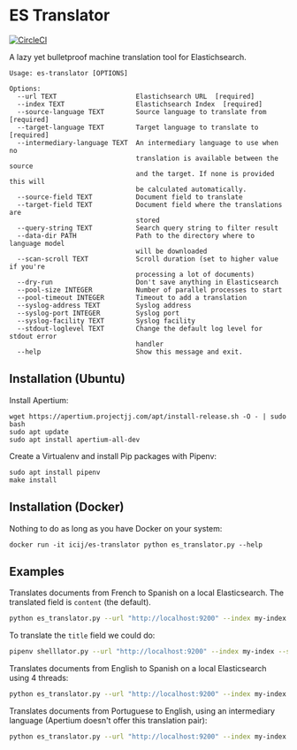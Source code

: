 # ES Translator

[![CircleCI](https://circleci.com/gh/ICIJ/es-translator.svg?style=svg)](https://circleci.com/gh/ICIJ/es-translator)

A lazy yet bulletproof machine translation tool for Elastichsearch.

```
Usage: es-translator [OPTIONS]

Options:
  --url TEXT                    Elastichsearch URL  [required]
  --index TEXT                  Elastichsearch Index  [required]
  --source-language TEXT        Source language to translate from  [required]
  --target-language TEXT        Target language to translate to  [required]
  --intermediary-language TEXT  An intermediary language to use when no
                                translation is available between the source
                                and the target. If none is provided this will
                                be calculated automatically.
  --source-field TEXT           Document field to translate
  --target-field TEXT           Document field where the translations are
                                stored
  --query-string TEXT           Search query string to filter result
  --data-dir PATH               Path to the directory where to language model
                                will be downloaded
  --scan-scroll TEXT            Scroll duration (set to higher value if you're
                                processing a lot of documents)
  --dry-run                     Don't save anything in Elasticsearch
  --pool-size INTEGER           Number of parallel processes to start
  --pool-timeout INTEGER        Timeout to add a translation
  --syslog-address TEXT         Syslog address
  --syslog-port INTEGER         Syslog port
  --syslog-facility TEXT        Syslog facility
  --stdout-loglevel TEXT        Change the default log level for stdout error
                                handler
  --help                        Show this message and exit.
```

## Installation (Ubuntu)

Install Apertium:

```
wget https://apertium.projectjj.com/apt/install-release.sh -O - | sudo bash
sudo apt update
sudo apt install apertium-all-dev
```

Create a Virtualenv and install Pip packages with Pipenv:

```
sudo apt install pipenv
make install
```

## Installation (Docker)

Nothing to do as long as you have Docker on your system:

```
docker run -it icij/es-translator python es_translator.py --help
```

## Examples

Translates documents from French to Spanish on a local Elasticsearch. The translated field is `content` (the default).

```bash
python es_translator.py --url "http://localhost:9200" --index my-index --source-language fr --target-language es
```

To translate the `title` field we could do:

```bash
pipenv shelllator.py --url "http://localhost:9200" --index my-index --source-language fr --target-language es --source-field title
```

Translates documents from English to Spanish on a local Elasticsearch using 4 threads:

```bash
python es_translator.py --url "http://localhost:9200" --index my-index --source-language en --target-language es --pool-size 4
```

Translates documents from Portuguese to English, using an intermediary language (Apertium doesn't offer this translation pair):

```bash
python es_translator.py --url "http://localhost:9200" --index my-index --source-language pt --intermediary-language es --target-language en
```
